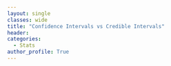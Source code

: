 ```yaml
---
layout: single
classes: wide
title: "Confidence Intervals vs Credible Intervals"
header:
categories:
  - Stats
author_profile: True
---
```

